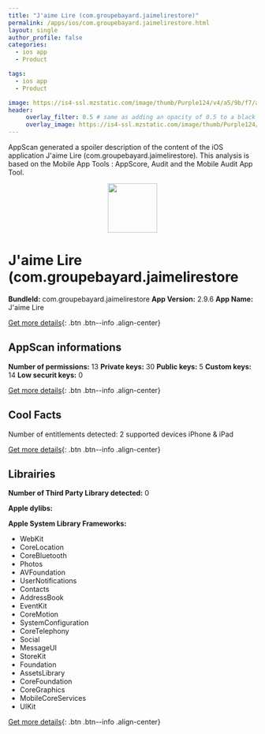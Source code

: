 ```yaml
---
title: "J'aime Lire (com.groupebayard.jaimelirestore)"
permalink: /apps/ios/com.groupebayard.jaimelirestore.html
layout: single
author_profile: false
categories: 
  - ios app 
  - Product 

tags: 
  - ios app 
  - Product 

image: https://is4-ssl.mzstatic.com/image/thumb/Purple124/v4/a5/9b/f7/a59bf7b8-7f6d-0f74-6c8e-ed2f5d5bef82/AppIcon-0-0-1x_U007emarketing-0-0-0-10-0-0-sRGB-0-0-0-GLES2_U002c0-512MB-85-220-0-0.png/512x512bb.jpg
header: 
     overlay_filter: 0.5 # same as adding an opacity of 0.5 to a black background
     overlay_image: https://is4-ssl.mzstatic.com/image/thumb/Purple124/v4/a5/9b/f7/a59bf7b8-7f6d-0f74-6c8e-ed2f5d5bef82/AppIcon-0-0-1x_U007emarketing-0-0-0-10-0-0-sRGB-0-0-0-GLES2_U002c0-512MB-85-220-0-0.png/512x512bb.jpg
---
```

AppScan generated a spoiler description of the content of the iOS application J'aime Lire (com.groupebayard.jaimelirestore). This analysis is based on the Mobile App Tools : AppScore, Audit and the Mobile Audit App Tool.

  
  
<div style="text-align: center;"><img src="https://is4-ssl.mzstatic.com/image/thumb/Purple124/v4/a5/9b/f7/a59bf7b8-7f6d-0f74-6c8e-ed2f5d5bef82/AppIcon-0-0-1x_U007emarketing-0-0-0-10-0-0-sRGB-0-0-0-GLES2_U002c0-512MB-85-220-0-0.png/512x512bb.jpg" width="100" height="100"></div>  
  
# J'aime Lire (com.groupebayard.jaimelirestore

**BundleId:** com.groupebayard.jaimelirestore
**App Version:** 2.9.6
**App Name:** J'aime Lire


[Get more details](/pricing.html){: .btn .btn--info .align-center}  
  
## AppScan informations 

**Number of permissions:** 13
**Private keys:** 30
**Public keys:** 5
**Custom keys:** 14
**Low securit keys:** 0
  
[Get more details](/pricing.html){: .btn .btn--info .align-center}

## Cool Facts

Number of entitlements detected: 2
supported devices iPhone & iPad
  
[Get more details](/pricing.html){: .btn .btn--info .align-center}

## Librairies 
**Number of Third Party Library detected:** 0

**Apple dylibs:**


**Apple System Library Frameworks:**
- WebKit
- CoreLocation
- CoreBluetooth
- Photos
- AVFoundation
- UserNotifications
- Contacts
- AddressBook
- EventKit
- CoreMotion
- SystemConfiguration
- CoreTelephony
- Social
- MessageUI
- StoreKit
- Foundation
- AssetsLibrary
- CoreFoundation
- CoreGraphics
- MobileCoreServices
- UIKit


  
[Get more details](/pricing.html){: .btn .btn--info .align-center}

